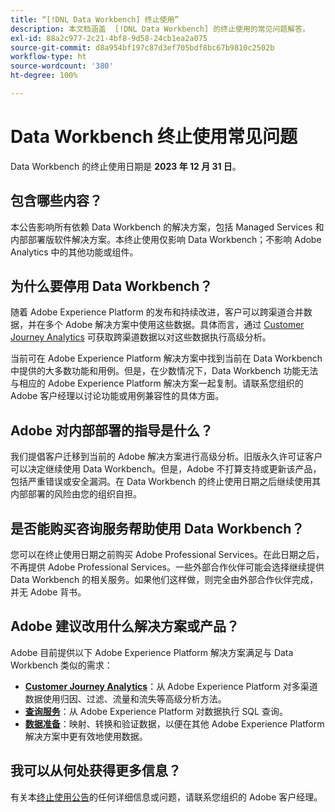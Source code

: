 ```yaml
---
title: “[!DNL Data Workbench] 终止使用”
description: 本文档涵盖  [!DNL Data Workbench] 的终止使用的常见问题解答。
exl-id: 88a2c977-2c21-4bf8-9d58-24cb1ea2a075
source-git-commit: d8a954bf197c87d3ef705bdf8bc67b9810c2502b
workflow-type: ht
source-wordcount: '380'
ht-degree: 100%

---
```


# Data Workbench 终止使用常见问题

Data Workbench 的终止使用日期是 **2023 年 12 月 31 日**。

## 包含哪些内容？

本公告影响所有依赖 Data Workbench 的解决方案，包括 Managed Services 和内部部署版软件解决方案。本终止使用仅影响 Data Workbench；不影响 Adobe Analytics 中的其他功能或组件。

## 为什么要停用 Data Workbench？

随着 Adobe Experience Platform 的发布和持续改进，客户可以跨渠道合并数据，并在多个 Adobe 解决方案中使用这些数据。具体而言，通过 [Customer Journey Analytics](https://experienceleague.adobe.com/docs/analytics-platform/using/cja-landing.html?lang=zh-Hans) 可获取跨渠道数据以对这些数据执行高级分析。

当前可在 Adobe Experience Platform 解决方案中找到当前在 Data Workbench 中提供的大多数功能和用例。但是，在少数情况下，Data Workbench 功能无法与相应的 Adobe Experience Platform 解决方案一起复制。请联系您组织的 Adobe 客户经理以讨论功能或用例兼容性的具体方面。

## Adobe 对内部部署的指导是什么？

我们提倡客户迁移到当前的 Adobe 解决方案进行高级分析。旧版永久许可证客户可以决定继续使用 Data Workbench。但是，Adobe 不打算支持或更新该产品，包括严重错误或安全漏洞。在 Data Workbench 的终止使用日期之后继续使用其内部部署的风险由您的组织自担。

## 是否能购买咨询服务帮助使用 Data Workbench？

您可以在终止使用日期之前购买 Adobe Professional Services。在此日期之后，不再提供 Adobe Professional Services。一些外部合作伙伴可能会选择继续提供 Data Workbench 的相关服务。如果他们这样做，则完全由外部合作伙伴完成，并无 Adobe 背书。

## Adobe 建议改用什么解决方案或产品？

Adobe 目前提供以下 Adobe Experience Platform 解决方案满足与 Data Workbench 类似的需求：

* [**Customer Journey Analytics**](https://experienceleague.adobe.com/docs/analytics-platform/using/cja-landing.html?lang=zh-Hans)：从 Adobe Experience Platform 对多渠道数据使用归因、过滤、流量和流失等高级分析方法。
* [**查询服务**](https://experienceleague.adobe.com/docs/experience-platform/query/home.html?lang=zh-Hans)：从 Adobe Experience Platform 对数据执行 SQL 查询。
* [**数据准备**](https://experienceleague.adobe.com/docs/experience-platform/data-prep/home.html?lang=zh-Hans)：映射、转换和验证数据，以便在其他 Adobe Experience Platform 解决方案中更有效地使用数据。

## 我可以从何处获得更多信息？

有关本[终止使用公告](https://express.adobe.com/page/GSu6oKOD88GAj/)的任何详细信息或问题，请联系您组织的 Adobe 客户经理。
